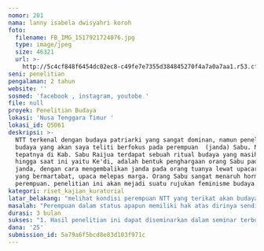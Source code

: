 ```yaml
---
nomor: 201
nama: lanny isabela dwisyahri koroh
foto:
  filename: FB_IMG_1517921724076.jpg
  type: image/jpeg
  size: 46321
  url: >-
    http://5c4cf848f6454dc02ec8-c49fe7e7355d384845270f4a7a0a7aa1.r53.cf2.rackcdn.com/6e6b20f4-8f19-42c5-8209-bcd65be0388c/FB_IMG_1517921724076.jpg
seni: penelitian
pengalaman: 2 tahun
website: ''
sosmed: 'facebook , instagram, youtobe '
file: null
proyek: Penelitian Budaya
lokasi: 'Nusa Tenggara Timur '
lokasi_id: Q5061
deskripsi: >-
  NTT terkenal dengan budaya patriarki yang sangat dominan, namun penelitian
  budaya yang akan saya teliti berfokus pada perempuan  (janda) Sabu. NTT
  tepatnya di Kab. Sabu Raijua terdapat sebuah ritual budaya yang masih hidup
  hingga saat ini yaitu Ke'di, adalah bentuk penghargaan orang Sabu pada seorang
  janda, dengan cara mengembalikan janda pada orang tuanya lewat upacara adat
  yang bermartabat, upaca melepas marga. Orang Sabu sangat menaruh hormat kepada
  perempuan. penelitian ini akan mejadi suatu rujukan feminisme budaya.
kategori: riset_kajian_kuratorial
latar_belakang: "melihat kondisi perempuan NTT yang terikat akan budaya patriarki, dan kondisi lingkungan patriarki selalu menempatkan perempuan pada urutan kedua. \r\nritual Ke'di, penghargaan pada status janda hanya ada di Sabu Raijua. Pada umumnya masayarakat NTT  akan memandang sebelah mata pada perempuan yang berstatus janda.  janda selalu dipandang sebagai penyakit dalam sosial masyarakat. "
masalah: "Perempuan dalam status apapun memiliki hak atas dirinya sendiri, dan patut dihargai. \r\nperempuan setara dengan laki-laki dalam segala aspek kehidupan. \r\njanda bukanlah sebuah penyakit dalam lingkungan sosial. "
durasi: 3 bulan
sukses: "1. Hasil penelitian ini dapat diseminarkan dalam seminar terbuka atau dapat disosialisasikan pada masyarakat NTT  sehingga dapat membuka wawasan masyarakat NTT  bahwa perempuan walau dalam status janda, adalah perempuan terhormat. \r\n2. menghapus pandangan bahwa perempuan janda adalah perempuan yang tidak seleval dengan perempuan lainnya. \r\n3. adanya kesetaraan persepsi, perlakuan antar sesama perempuan. "
dana: '25'
submission_id: 5a79a6f5bcd8e83d103f971c
---
```

